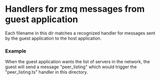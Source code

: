 # Handlers for zmq messages from guest application
Each filename in this dir matches a recognized handler for messages sent by the
guest application to the host application.

### Example
When the guest application wants the list of servers in the network, the guest
will send a message "peer_listing" which would trigger the "peer_listing.ts"
handler in this directory.

